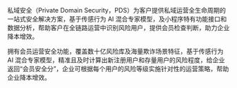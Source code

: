 私域安全（Private Domain Security，PDS）为客户提供私域运营全生命周期的一站式安全解决方案，基于传感行为 AI 混合专家模型，及小程序特有功能接口和数据分析，帮助客户在全链路运营中识别风险用户，提供会员检查判断，助力企业降本增效。

拥有会员运营安全功能，覆盖数十亿风险库及海量欺诈场景特征，基于传感行为 AI 混合专家模型，精准且及时计算出新注册用户和存量用户的风险程度，给企业返回“会员安全分”，企业可根据每个用户的风险等级实施针对性的运营策略，帮助企业降本增效。
